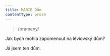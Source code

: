 ```yaml
---
title: MARIE Dům
contentType: prose
---
```


<section>

> /prameny/

Jak bych mohla zapomenout na léviovský dům?

Já jsem ten dům.

</section>
